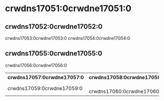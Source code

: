 # crwdns17051:0crwdne17051:0

## crwdns17052:0crwdne17052:0

crwdns17053:0crwdne17053:0 crwdns17054:0crwdne17054:0

## crwdns17055:0crwdne17055:0

crwdns17056:0crwdne17056:0

<table>
  <tr>
    <th>crwdns17057:0crwdne17057:0</th>
    <th>crwdns17058:0crwdne17058:0</th>
  </tr>
  <tr>
    <td>crwdns17059:0crwdne17059:0</td>
    <td><br>crwdns17060:0crwdne17060:0</td>
  </tr>
</table>
